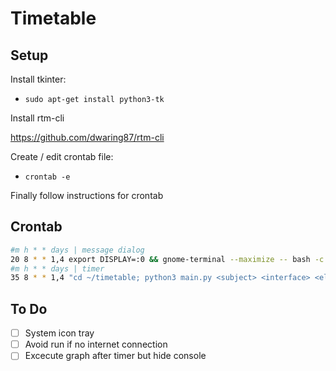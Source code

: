 # Timetable

## Setup

Install tkinter:

- `sudo apt-get install python3-tk`

Install rtm-cli

https://github.com/dwaring87/rtm-cli

Create / edit crontab file:

- `crontab -e`

Finally follow instructions for crontab

## Crontab

```sh
#m h * * days | message dialog
20 8 * * 1,4 export DISPLAY=:0 && gnome-terminal --maximize -- bash -c "cd ~/timetable; clear; python3 main.py <subject> <interface>; exit;exec bash;"
#m h * * days | timer
35 8 * * 1,4 "cd ~/timetable; python3 main.py <subject> <interface> <elapsed_time>"
```

## To Do

- [ ] System icon tray
- [ ] Avoid run if no internet connection
- [ ] Excecute graph after timer but hide console